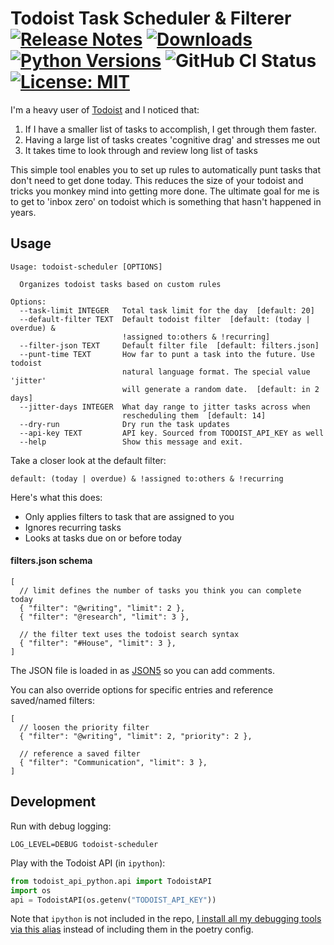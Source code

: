 # Todoist Task Scheduler & Filterer [![Release Notes](https://img.shields.io/github/release/iloveitaly/todoist-scheduler)](https://github.com/iloveitaly/todoist-scheduler/releases) [![Downloads](https://static.pepy.tech/badge/todoist-scheduler/month)](https://pepy.tech/project/todoist-scheduler) [![Python Versions](https://img.shields.io/pypi/pyversions/todoist-scheduler)](https://pypi.org/project/todoist-scheduler) ![GitHub CI Status](https://github.com/iloveitaly/todoist-scheduler/actions/workflows/build_and_publish.yml/badge.svg) [![License: MIT](https://img.shields.io/badge/License-MIT-yellow.svg)](https://opensource.org/licenses/MIT)

I'm a heavy user of [Todoist](http://mikebian.co/todoist) and I noticed that:

1. If I have a smaller list of tasks to accomplish, I get through them faster.
2. Having a large list of tasks creates 'cognitive drag' and stresses me out
3. It takes time to look through and review long list of tasks

This simple tool enables you to set up rules to automatically punt tasks that don't need to get done today. This reduces the size of your todoist and tricks you monkey mind into getting more done. The ultimate goal for me is to get to 'inbox zero' on todoist which is something that hasn't happened in years.

## Usage

```text
Usage: todoist-scheduler [OPTIONS]

  Organizes todoist tasks based on custom rules

Options:
  --task-limit INTEGER   Total task limit for the day  [default: 20]
  --default-filter TEXT  Default todoist filter  [default: (today | overdue) &
                         !assigned to:others & !recurring]
  --filter-json TEXT     Default filter file  [default: filters.json]
  --punt-time TEXT       How far to punt a task into the future. Use todoist
                         natural language format. The special value 'jitter'
                         will generate a random date.  [default: in 2 days]
  --jitter-days INTEGER  What day range to jitter tasks across when
                         rescheduling them  [default: 14]
  --dry-run              Dry run the task updates
  --api-key TEXT         API key. Sourced from TODOIST_API_KEY as well
  --help                 Show this message and exit.
```

Take a closer look at the default filter:

```text
default: (today | overdue) & !assigned to:others & !recurring
```

Here's what this does:

* Only applies filters to task that are assigned to you
* Ignores recurring tasks
* Looks at tasks due on or before today

#### filters.json schema

```json5
[
  // limit defines the number of tasks you think you can complete today
  { "filter": "@writing", "limit": 2 },
  { "filter": "@research", "limit": 3 },

  // the filter text uses the todoist search syntax
  { "filter": "#House", "limit": 3 },
]
```

The JSON file is loaded in as [JSON5](https://json5.org) so you can add comments.

You can also override options for specific entries and reference saved/named filters:

```json5
[
  // loosen the priority filter
  { "filter": "@writing", "limit": 2, "priority": 2 },

  // reference a saved filter
  { "filter": "Communication", "limit": 3 },
]
```

## Development

Run with debug logging:

```shell
LOG_LEVEL=DEBUG todoist-scheduler
```

Play with the Todoist API (in `ipython`):

```python
from todoist_api_python.api import TodoistAPI
import os
api = TodoistAPI(os.getenv("TODOIST_API_KEY"))
```

Note that `ipython` is not included in the repo, [I install all my debugging tools via this alias](https://github.com/iloveitaly/dotfiles/blob/e41a309b0ca1f5099bc6d902d0956ba0fc997db1/.aliases#L76-L77) instead of including them in the poetry config.
